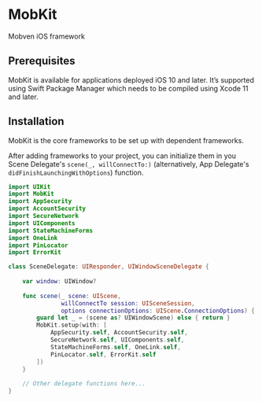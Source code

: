# MobKit

Mobven iOS framework

## Prerequisites

MobKit is available for applications deployed iOS 10 and later. It’s supported using Swift Package Manager which needs to be compiled using Xcode 11 and later.

## Installation

MobKit is the core frameworks to be set up with dependent frameworks.

After adding frameworks to your project, you can initialize them in you Scene Delegate's `scene(_, willConnectTo:)` (alternatively, App Delegate's `didFinishLaunchingWithOptions`) function.
```swift
import UIKit
import MobKit
import AppSecurity
import AccountSecurity
import SecureNetwork
import UIComponents
import StateMachineForms
import OneLink
import PinLocator
import ErrorKit

class SceneDelegate: UIResponder, UIWindowSceneDelegate {
    
    var window: UIWindow?
    
    func scene(_ scene: UIScene,
               willConnectTo session: UISceneSession,
               options connectionOptions: UIScene.ConnectionOptions) {
        guard let _ = (scene as? UIWindowScene) else { return }
        MobKit.setup(with: [
            AppSecurity.self, AccountSecurity.self,
            SecureNetwork.self, UIComponents.self,
            StateMachineForms.self, OneLink.self,
            PinLocator.self, ErrorKit.self
        ])
    }
    
    // Other delegate functions here...
}
```
